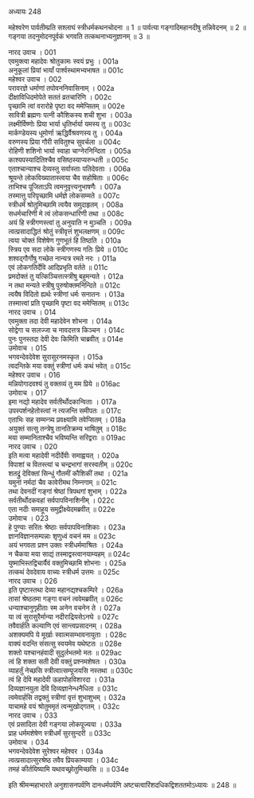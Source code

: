 अध्यायः 248

महेश्वरेण पार्वतीम्प्रति सश्लाघं स्त्रीधर्मकथनचोदना ॥ 1 ॥ पार्वत्या गङ्गादिमहानदीषु तन्निवेदनम् ॥ 2 ॥ गङ्गया तदनुमोदनपूर्वकं भगवति तत्कथनाभ्यनुज्ञानम् ॥ 3 ॥
	
नारद उवाच ।	001  
एवमुक्त्वा महादेवः श्रोतुकामः स्वयं प्रभुः ।	001a  
अनुकूलां प्रियां भार्यां पार्श्वस्थामभ्यभाषत ॥	001c  
महेश्वर उवाच ।	002  
परावरज्ञे धर्माणां तपोवननिवासिनाम् ।	002a  
दीक्षाविधिदमोपेते सततं व्रतचारिणि ।	002c  
पृच्छामि त्वां वरारोहे पृष्टा वद ममेप्सितम् ॥	002e  
सावित्री ब्रह्मणः पत्नी कौशिकस्य शची शुभा ।	003a  
लक्ष्मीर्विष्णोः प्रिया भार्या धृतिर्भार्या यमस्य तु ॥	003c  
मार्कण्डेयस्य धूमोर्णा ऋद्धिर्वैश्रवणस्य तु ।	004a  
वरुणस्य प्रिया गौरी सवितुश्च सुवर्चला ॥	004c  
रोहिणी शशिनो भार्या स्वाहा चाग्नेरनिन्दिता ।	005a  
काश्यपस्यादितिश्चैव वसिष्ठस्याप्यरुन्धती ॥	005c  
एताश्चान्याश्च देव्यस्तु सर्वास्ताः पतिदेवताः ।	006a  
श्रूयन्ते लोकविख्यातास्त्वया चैव सहोषिताः ॥	006c  
ताभिश्च पूजिताऽपि त्वमनुवृत्त्यनुभाषणैः ।	007a  
तस्मात्तु परिपृच्छामि धर्मज्ञे लोकसम्मते ॥	007c  
स्त्रीधर्मं श्रोतुमिच्छामि त्वयैव समुदाहृतम् ।	008a  
सधर्मचारिणी मे त्वं लोकसन्धारिणी तथा ॥	008c  
अयं हि स्त्रीगणस्त्वां तु अनुयाति न मुञ्चति ।	009a  
त्वत्प्रसादाद्धितं श्रोतुं स्त्रीवृत्तं शुभलक्षणम् ॥	009c  
त्वया चोक्तं विशेषेण गुणभूतं हि तिष्ठति ।	010a  
स्त्रिय एव सदा लोके स्त्रीगणस्य गतिः प्रिये ॥	010c  
शश्वद्गौर्गोषु गच्छेत नान्यत्र रमते नरः ।	011a  
एवं लोकगतिर्देवि आदिप्रभृति वर्तते ॥	011c  
प्रमदोक्तं तु यत्किञ्चित्तत्स्त्रीषु बहुमन्यते ।	012a  
न तथा मन्यते स्त्रीषु पुरुषोक्तमनिन्दिते ॥	012c  
त्वयैष विदितो ह्यर्थः स्त्रीणां धर्मः सनातनः ।	013a  
तस्मात्त्वां प्रति पृच्छामि पृष्टा वद ममेप्सितम् ॥	013c  
नारद उवाच ।	014  
एवमुक्ता तदा देवी महादेवेन शोभना ।	014a  
सोद्वेगा च सलज्जा च नावदत्तत्र किञ्चन ।	014c  
पुनः पुनस्तदा देवी देवः किमिति चाब्रवीत् ॥	014e  
उमोवाच ।	015  
भगवन्देवदेवेश सुरासुरनमस्कृत ।	015a  
त्वदन्तिके मया वक्तुं स्त्रीणां धर्मः कथं भवेत् ॥	015c  
 महेश्वर उवाच ।	016  
मन्नियोगादवश्यं तु वक्तव्यं तु मम प्रिये ॥	016ac  
उमोवाच ।	017  
इमा नद्यो महादेव सर्वतीर्थोदकान्विताः ।	017a  
उपस्पर्शनहेतोस्त्वां न त्यजन्ति समीपतः ॥	017c  
एताभिः सह सम्मन्त्र्य प्रवक्ष्यामि तवेप्सितम् ।	018a  
अयुक्तं सत्सु तन्त्रेषु तानतिक्रम्य भाषितुम् ॥	018c  
मया सम्मानिताश्चैव भविष्यन्ति सरिद्वराः ॥	019ac  
नारद उवाच ।	020  
इति मत्वा महादेवी नदीर्देवीः समाह्वयत् ।	020a  
विपाशां च वितस्त्यां च चन्द्रभागां सरस्वतीम् ॥	020c  
शतद्रुं देविक्तां सिन्धुं गौतमीं कौशिकीं तथा ।	021a  
यमुनां नर्मदां चैव कावेरीमथ निम्नगाम् ॥	021c  
तथा देवनदीं गङ्गां श्रेष्ठां त्रिपथगां शुभाम् ।	022a  
सर्वतीर्थोदकवहां सर्वपापविनाशिनीम् ।	022c  
एता नदीः समाहूय समुद्वीक्ष्येदमब्रवीत् ॥	022e  
उमोवाच ।	023  
हे पुण्याः सरितः श्रेष्ठाः सर्वपापविनाशिकाः ।	023a  
ज्ञानविज्ञानसम्पन्नाः शृणुध्वं वचनं मम ॥	023c  
अयं भगवता प्रश्न उक्तः स्त्रीधर्ममाश्रितः ।	024a  
न चैकया मया साद्यं तस्माद्वस्त्वानयाम्यहम् ॥	024c  
युष्माभिस्तद्विचार्यैवं वक्तुमिच्छामि शोभनाः ।	025a  
तत्कथं देवदेवाय वाच्यः स्त्रीधर्म उत्तमः ॥	025c  
नारद उवाच ।	026  
इति पृष्टास्तथा देव्या महानद्यश्चकम्पिरे ।	026a  
तासां श्रेष्ठतमा गङ्गा वचनं त्ववेमब्रवीत् ॥	026c  
धन्याश्चानुगृहीताः स्म अनेन वचनेन ते ।	027a  
या त्वं सुरासुरैर्मान्या नदीराद्रियसेऽनघे ॥	027c  
तवैवार्हति कल्याणि एवं सान्त्वप्रसादनम् ।	028a  
अशक्यमपि ये मूर्खाः स्वात्मसम्भावनायुताः ।	028c  
वाक्यं वदन्ति संसत्सु स्वयमेव यथेष्टतः ॥	028e  
शक्तो यश्चानहंवादी सुदुर्लभतमो मतः ॥	029ac  
त्वं हि शक्ता सती देवी वक्तुं प्रश्नमशेषतः ।	030a  
व्याहर्तुं नेच्छसि स्त्रीत्वात्सम्पूजयसि नस्तथा ॥	030c  
त्वं हि देवि महादेवी ऊहापोहविशारदा ।	031a  
दिव्यज्ञानयुता देवि दिव्यज्ञानेन्धनैधिता ॥	031c  
त्वमेवार्हसि तद्वक्तुं स्त्रीणां वृत्तं शुभाशुभम् ।	032a  
याचामहे वयं श्रोतुममृतं त्वन्मुखोद्गतम् ।	032c  
नारद उवाच ।	033  
एवं प्रसादिता देवी गङ्गया लोकपूज्यया ।	033a  
प्राह धर्ममशेषेण स्त्रीधर्मं सुरसुन्दरी ॥	033c  
उमोवाच ।	034  
भगवन्देवदेवेश सुरेश्वर महेश्वर ।	034a  
त्वत्प्रसादात्सुरश्रेष्ठ तवैव प्रियकाम्यया ।	034c  
तमहं कीर्तयिष्यामि यथावच्छ्रोतुमिच्छसि ॥ ॥	034e  
	
इति श्रीमन्महाभारते अनुशासनपर्वणि दानधर्मपर्वणि अष्टचत्वारिंशदधिकद्विशततमोऽध्यायः ॥ 248 ॥
	
